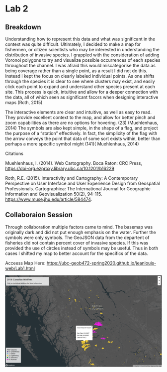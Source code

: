# Lab 2

## Breakdown

Understanding how to represent this data and what was significant in the context was quite difficult. Ultimately, I decided to make a map for fishermen, or citizen scientists who may be interested in understanding the distribution of invasive species. I grappled with the consideration of adding Voronoi polygons to try and visualize possible occurrences of each species throughout the channel. I was afraid this would miscategorise the data as being coverage rather than a single point, as a result I did not do this. Instead I kept the focus on clearly labeled individual points. As one shifts through the species it is clear to see where clusters may exist, and easily click each point to expand and understand other species present at each site. This process is quick, intuitive and allow for a deeper connection with the data, all of which seen as significant facors when designing interactive maps (Roth, 2015) <br>

The interactive elements are clear and intuitive, as well as easy to read. They provide excellent context to the map, and allow for better pinch and zoom capabilities as there are no options for hovering. (23) (Muehlenhaus, 2014) The symbols are also kept simple, in the shape of a flag, and project the purpose of a “station” effectively. In fact, the simplicity of the flag with the arrow conveys the point that data of some sort exists within, better than perhaps a more specific symbol might (141)( Muehlenhaus, 2014)

Citations<br>

Muehlenhaus, I. (2014). Web Cartography. Boca Raton: CRC Press, https://doi-org.ezproxy.library.ubc.ca/10.1201/b16229 <br>

Roth, R.E. (2015). Interactivity and Cartography: A Contemporary Perspective on User Interface and User Experience Design from Geospatial Professionals. Cartographica: The International Journal for Geographic Information and Geovisualization 50(2), 94-115. https://www.muse.jhu.edu/article/584474.


## Collaboraion Session


Through collaboration multiple factors came to mind. The basemap was originally dark and did not put enough emphasis on the water. Further the symbols were only symbols. The GeoJSON data from the departent of fisheries did not contain percent cover of invasive species. If this was provided the use of circles instead of symbols may be useful. Thus in both cases I shifted my map to better account for the specifics of the data.

Acceess Map Here: https://ubc-geob472-spring2020.github.io/jeanlouis-web/Lab1.html

![alt text](Map-Screenshot.PNG "Logo Title Text 1")
